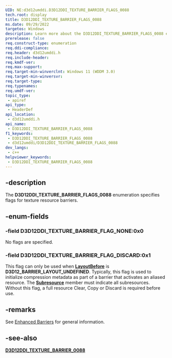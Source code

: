 ```yaml
---
UID: NE:d3d12umddi.D3D12DDI_TEXTURE_BARRIER_FLAGS_0088
tech.root: display
title: D3D12DDI_TEXTURE_BARRIER_FLAGS_0088
ms.date: 09/29/2022
targetos: Windows
description: Learn more about the D3D12DDI_TEXTURE_BARRIER_FLAGS_0088 enumeration.
prerelease: false
req.construct-type: enumeration
req.ddi-compliance: 
req.header: d3d12umddi.h
req.include-header: 
req.kmdf-ver: 
req.max-support: 
req.target-min-winverclnt: Windows 11 (WDDM 3.0)
req.target-min-winversvr: 
req.target-type: 
req.typenames: 
req.umdf-ver: 
topic_type:
 - apiref
api_type:
 - HeaderDef
api_location:
 - d3d12umddi.h
api_name:
 - D3D12DDI_TEXTURE_BARRIER_FLAGS_0088
f1_keywords:
 - D3D12DDI_TEXTURE_BARRIER_FLAGS_0088
 - d3d12umddi/D3D12DDI_TEXTURE_BARRIER_FLAGS_0088
dev_langs:
 - c++
helpviewer_keywords:
 - D3D12DDI_TEXTURE_BARRIER_FLAGS_0088
---
```


## -description

The **D3D12DDI_TEXTURE_BARRIER_FLAGS_0088** enumeration specifies flags for texture resource barriers.

## -enum-fields

### -field D3D12DDI_TEXTURE_BARRIER_FLAG_NONE:0x0

No flags are specified.

### -field D3D12DDI_TEXTURE_BARRIER_FLAG_DISCARD:0x1

This flag can only be used when [**LayoutBefore**](ns-d3d12umddi-d3d12ddi_texture_barrier_0088.md) is **D3D12_BARRIER_LAYOUT_UNDEFINED**. Typically, this flag is used to initialize compression metadata as part of a barrier that activates an aliased resource. The [**Subresource**](ns-d3d12umddi-d3d12ddi_texture_barrier_0088.md) member must indicate all subresources. Without this flag, a full resource Clear, Copy or Discard is required before use.

## -remarks

See [Enhanced Barriers](/windows-hardware/drivers/display/enhanced-barriers) for general information.

## -see-also

[**D3D12DDI_TEXTURE_BARRIER_0088**](ns-d3d12umddi-d3d12ddi_texture_barrier_0088.md)

